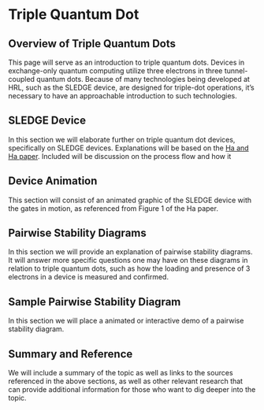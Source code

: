 # Triple Quantum Dot
## Overview of Triple Quantum Dots
This page will serve as an introduction to triple quantum dots. Devices in exchange-only quantum computing utilize three electrons in three tunnel-coupled quantum dots. Because of many technologies being developed at HRL, such as the SLEDGE device, are designed for triple-dot operations, it’s necessary to have an approachable introduction to such technologies. 

## SLEDGE Device
In this section we will elaborate further on triple quantum dot devices, specifically on SLEDGE devices. Explanations will be based on the [Ha and Ha paper](https://pubs.acs.org/doi/epdf/10.1021/acs.nanolett.1c03026). Included will be discussion on the process flow and how it 

## Device Animation
This section will consist of an animated graphic of the SLEDGE device with the gates in motion, as referenced from Figure 1 of the Ha paper. 

## Pairwise Stability Diagrams
In this section we will provide an explanation of pairwise stability diagrams. It will answer more specific questions one may have on these diagrams in relation to triple quantum dots, such as how the loading and presence of 3 electrons in a device is measured and confirmed. 

## Sample Pairwise Stability Diagram
In this section we will place a animated or interactive demo of a pairwise stability diagram. 

## Summary and Reference
We will include a summary of the topic as well as links to the sources referenced in the above sections, as well as other relevant research that can provide additional information for those who want to dig deeper into the topic. 
